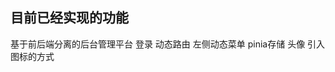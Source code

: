 ## 目前已经实现的功能
基于前后端分离的后台管理平台
登录
动态路由
左侧动态菜单
pinia存储
头像
引入图标的方式
<el-icon :size="20">
    <i-ep-house />
</el-icon>


<el-icon><Refresh /></el-icon>